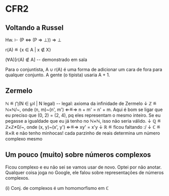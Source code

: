 # CFR2

## Voltando a Russel

Hw. ⊢ (P ⇔ (P ⇒ ⊥)) ⇒ ⊥

r(A) ≝ {x ∈ A | x ∉ X}

(∀A)[r(A) ∉ A] -- demonstrado em sala

Para o conjuntista, A ∪ r(A) é uma forma de adicionar um cara de fora para qualquer conjunto. A gente (o tipista) usaria A + 1.

## Zermelo

ℕ ≝ ⋂(N ∈ ℘I | N legal) -- legal: axioma da infinidade de Zermelo
↓
ℤ ≝ ℕ×ℕ/~, onde (n, m)~(n', m') ⇐≝⇒ n + m' = n' + m. Aqui é bom se ligar que eu preciso que (0, 2) = (2, 4), pq eles representam o mesmo inteiro. Se eu pegasse a igualdade que eu já tenho no ℕ×ℕ, isso não seria válido.
↓
ℚ ≝ ℤ×ℤ≠0/~, onde (x, y)~(x', y') ⇐≝⇒ xy' = x'y
↓
ℝ ≝ ficou faltando :/
↓
ℂ ≝ ℝ×ℝ e não tenho minhocas! cada parzinho de reais determina um número complexo mesmo

## Um pouco (muito) sobre números complexos

Ficou complexo e eu não sei se vamos usar de novo. Optei por não anotar. Qualquer coisa joga no Google, ele falou sobre representações de números complexos.

(i) Conj. de complexos é um homomorfismo em ℂ
